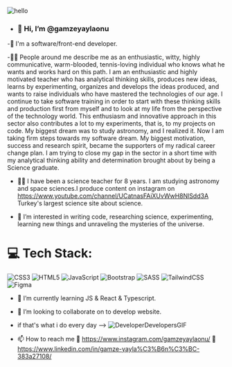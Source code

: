 ![hello](https://github.com/gamzeyaylaonu/gamzeyaylaonu/assets/135466558/f791c6a0-5e45-4b9a-a32c-58eaa8a8143f)


- <h3>👋 Hi, I’m @gamzeyaylaonu </h3>

-🤖 I'm a software/front-end developer.

-🧑‍🚀 People around me describe me as an enthusiastic, witty, highly communicative, warm-blooded, tennis-loving individual who knows what he wants and works hard on this path.
I am an enthusiastic and highly motivated teacher who has analytical thinking skills, produces new ideas, learns by experimenting, organizes and develops the ideas produced, and wants to raise individuals who have mastered the technologies of our age. I continue to take software training in order to start with these thinking skills and production first from myself and to look at my life from the perspective of the technology world. This enthusiasm and innovative approach in this sector also contributes a lot to my experiments, that is, to my projects on code. My biggest dream was to study astronomy, and I realized it. Now I am taking firm steps towards my software dream. My biggest motivation, success and research spirit, became the supporters of my radical career change plan.
I am trying to close my gap in the sector in a short time with my analytical thinking ability and determination brought about by being a Science graduate.

- 👩‍🔬 I have been a science teacher for 8 years. I am studying astronomy and space sciences.I produce content on instagram on <a href="" > https://www.youtube.com/channel/UCatnasFAiXUvWwH8NlSdd3A </a> Turkey's largest science site about science.
  
- 👀 I’m interested in writing code, researching science, experimenting, learning new things and unraveling the mysteries of the universe.

# 💻 Tech Stack:
![CSS3](https://img.shields.io/badge/css3-%231572B6.svg?style=for-the-badge&logo=css3&logoColor=white) ![HTML5](https://img.shields.io/badge/html5-%23E34F26.svg?style=for-the-badge&logo=html5&logoColor=white) ![JavaScript](https://img.shields.io/badge/javascript-%23323330.svg?style=for-the-badge&logo=javascript&logoColor=%23F7DF1E) ![Bootstrap](https://img.shields.io/badge/bootstrap-%23563D7C.svg?style=for-the-badge&logo=bootstrap&logoColor=white) ![SASS](https://img.shields.io/badge/SASS-hotpink.svg?style=for-the-badge&logo=SASS&logoColor=white) ![TailwindCSS](https://img.shields.io/badge/tailwindcss-%2338B2AC.svg?style=for-the-badge&logo=tailwind-css&logoColor=white) ![Figma](https://img.shields.io/badge/figma-%23F24E1E.svg?style=for-the-badge&logo=figma&logoColor=white)

- 🌱 I’m currently learning JS & React & Typescript.
  
- 💞️ I’m looking to collaborate on to develop website.
  
- if that's what i do every day -->
  ![DeveloperDevelopersGIF](https://github.com/gamzeyaylaonu/gamzeyaylaonu/assets/135466558/3389199a-0edc-4fe1-8c5f-3a2fe74623aa)
  
- 📫 How to reach me 🚨</i> <a href=""> https://www.instagram.com/gamzeyaylaonu/ </a>
                     🚨</i> <a href=""> https://www.linkedin.com/in/gamze-yayla%C3%B6n%C3%BC-383a27108/ </a>



